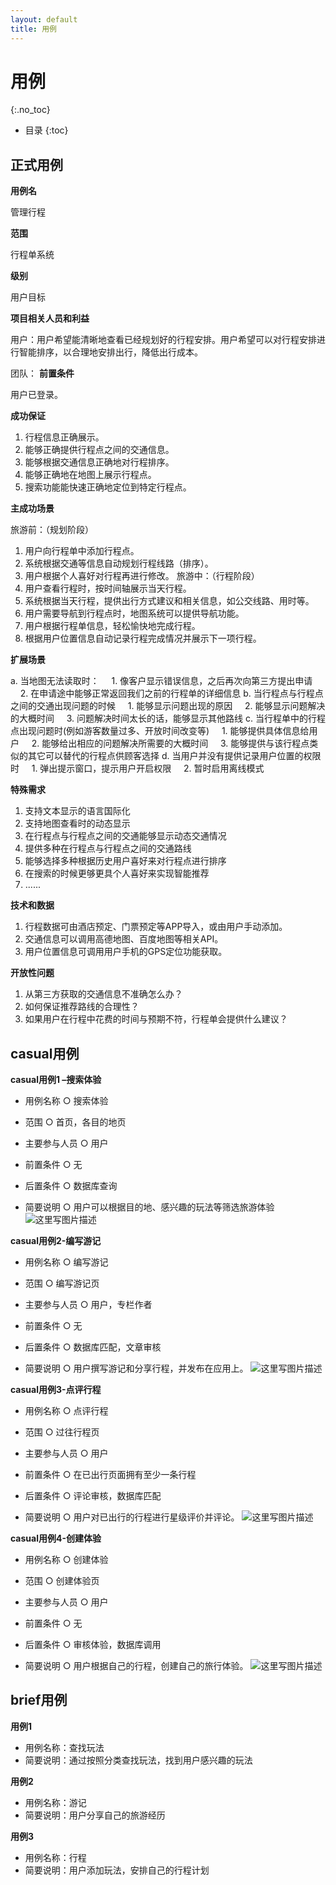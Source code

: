 ```yaml
---
layout: default
title: 用例
---
```


# 用例
{:.no_toc}

* 目录
{:toc}

## 正式用例

**用例名**

管理行程

**范围**

行程单系统

**级别**

用户目标

**项目相关人员和利益**

用户：用户希望能清晰地查看已经规划好的行程安排。用户希望可以对行程安排进行智能排序，以合理地安排出行，降低出行成本。

团队：
**前置条件**

用户已登录。

**成功保证**

1. 行程信息正确展示。
2. 能够正确提供行程点之间的交通信息。
3. 能够根据交通信息正确地对行程排序。
4. 能够正确地在地图上展示行程点。
5. 搜索功能能快速正确地定位到特定行程点。

**主成功场景**

旅游前：（规划阶段）
1. 用户向行程单中添加行程点。
2. 系统根据交通等信息自动规划行程线路（排序）。
3. 用户根据个人喜好对行程再进行修改。
旅游中：（行程阶段）
1. 用户查看行程时，按时间轴展示当天行程。
2. 系统根据当天行程，提供出行方式建议和相关信息，如公交线路、用时等。
3. 用户需要导航到行程点时，地图系统可以提供导航功能。
4. 用户根据行程单信息，轻松愉快地完成行程。
5. 根据用户位置信息自动记录行程完成情况并展示下一项行程。

**扩展场景**

a. 当地图无法读取时：
&nbsp;&nbsp;&nbsp;&nbsp;1. 像客户显示错误信息，之后再次向第三方提出申请
&nbsp;&nbsp;&nbsp;&nbsp;2. 在申请途中能够正常返回我们之前的行程单的详细信息
b. 当行程点与行程点之间的交通出现问题的时候
&nbsp;&nbsp;&nbsp;&nbsp;1.  能够显示问题出现的原因
&nbsp;&nbsp;&nbsp;&nbsp;2. 能够显示问题解决的大概时间
&nbsp;&nbsp;&nbsp;&nbsp;3. 问题解决时间太长的话，能够显示其他路线
c. 当行程单中的行程点出现问题时(例如游客数量过多、开放时间改变等)
&nbsp;&nbsp;&nbsp;&nbsp;1. 能够提供具体信息给用户
&nbsp;&nbsp;&nbsp;&nbsp;2. 能够给出相应的问题解决所需要的大概时间
&nbsp;&nbsp;&nbsp;&nbsp;3. 能够提供与该行程点类似的其它可以替代的行程点供顾客选择
d. 当用户并没有提供记录用户位置的权限时
&nbsp;&nbsp;&nbsp;&nbsp;1. 弹出提示窗口，提示用户开启权限
&nbsp;&nbsp;&nbsp;&nbsp;2. 暂时启用离线模式


**特殊需求**

1. 支持文本显示的语言国际化
2. 支持地图查看时的动态显示
3. 在行程点与行程点之间的交通能够显示动态交通情况
4. 提供多种在行程点与行程点之间的交通路线
5. 能够选择多种根据历史用户喜好来对行程点进行排序
6. 在搜索的时候更够更具个人喜好来实现智能推荐
7. ......

**技术和数据**

1. 行程数据可由酒店预定、门票预定等APP导入，或由用户手动添加。
2. 交通信息可以调用高德地图、百度地图等相关API。
3. 用户位置信息可调用用户手机的GPS定位功能获取。

**开放性问题**

1. 从第三方获取的交通信息不准确怎么办？
2. 如何保证推荐路线的合理性？
3. 如果用户在行程中花费的时间与预期不符，行程单会提供什么建议？


## casual用例


**casual用例1 –搜索体验**

 - 用例名称
○	搜索体验

 - 范围
○	首页，各目的地页

 - 主要参与人员
○	用户

 - 前置条件
○	无

 - 后置条件
○	数据库查询

 - 简要说明
○	用户可以根据目的地、感兴趣的玩法等筛选旅游体验
![这里写图片描述](./assets/pics/20180420172347584.png)


**casual用例2-编写游记**

 - 用例名称
○	编写游记

 - 范围
○	编写游记页

 - 主要参与人员
○	用户，专栏作者

 - 前置条件
○	无

 - 后置条件
○	数据库匹配，文章审核

 - 简要说明
○	用户撰写游记和分享行程，并发布在应用上。
![这里写图片描述](./assets/pics/20180419233525470.jpeg)

**casual用例3-点评行程**

 - 用例名称
○	点评行程

 - 范围
○	过往行程页

 - 主要参与人员
○	用户

 - 前置条件
○  在已出行页面拥有至少一条行程

 - 后置条件
○  评论审核，数据库匹配

 - 简要说明
○	用户对已出行的行程进行星级评价并评论。
![这里写图片描述](./assets/pics/20180420172006226.png)

**casual用例4-创建体验**

 - 用例名称
○	创建体验

 - 范围
○	创建体验页

 - 主要参与人员
○	用户

 - 前置条件
○  无

 - 后置条件
○  审核体验，数据库调用

 - 简要说明
○	用户根据自己的行程，创建自己的旅行体验。
![这里写图片描述](./assets/pics/20180420172347584.png)

## brief用例
**用例1**

- 用例名称：查找玩法
- 简要说明：通过按照分类查找玩法，找到用户感兴趣的玩法

**用例2**

- 用例名称：游记
- 简要说明：用户分享自己的旅游经历


**用例3**

- 用例名称：行程
- 简要说明：用户添加玩法，安排自己的行程计划

